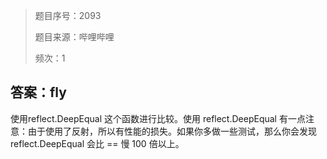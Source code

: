 > 题目序号：2093
>
> 题目来源：哔哩哔哩
>
> 频次：1

## 答案：fly

使用reflect.DeepEqual 这个函数进行比较。使用 reflect.DeepEqual 有一点注意：由于使用了反射，所以有性能的损失。如果你多做一些测试，那么你会发现 reflect.DeepEqual 会比 == 慢 100 倍以上。